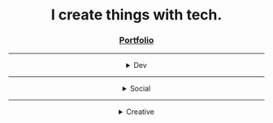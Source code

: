 <div align="center">
    <h1>I create things with tech.</h1>
    <h3><a href="https://guibdbello.github.io">Portfolio</a></h3>
    <hr/>
    <details>
        <summary>Dev</summary>
        <br/>
        <a href="https://github.com/GuiBDBello" target="_blank" rel="noreferrer"> <img src="./assets/icons/github.png" alt="github" width="40" height="40"/> </a>
        <a href="https://guibdbello.itch.io/" target="_blank" rel="noreferrer"> <img src="./assets/icons/itchio.png" alt="itch" width="40" height="40"/> </a>
    </details>
    <hr/>
    <details>
        <summary>Social</summary>
        <br/>
        <a href="https://linkedin.com/in/guibdbello" target="_blank" rel="noreferrer"> <img src="./assets/icons/linkedin.png" alt="linkedin" width="40" height="40"/> </a>
        <a href="https://steamcommunity.com/id/GuiBDBello/" target="_blank" rel="noreferrer"> <img src="./assets/icons/steam.png" alt="steam" width="40" height="40"/> </a>
        <a href="https://x.com/guibdbello" target="_blank" rel="noreferrer"> <img src="./assets/icons/x.png" alt="x" width="40" height="40"/> </a>
    </details>
    <hr/>
    <details>
        <summary>Creative</summary>
        <br/>
        <a href="https://www.artstation.com/guibdbello" target="_blank" rel="noreferrer"> <img src="./assets/icons/artstation.png" alt="artstation" width="40" height="40"/> </a>
        <a href="https://sketchfab.com/GuiBDBello" target="_blank" rel="noreferrer"> <img src="./assets/icons/sketchfab.png" alt="sketchfab" width="40" height="40"/> </a>
        <a href="https://soundcloud.com/guibdbello" target="_blank" rel="noreferrer"> <img src="./assets/icons/soundcloud.png" alt="soundcloud" width="40" height="40"/> </a>
    </details>
</div>